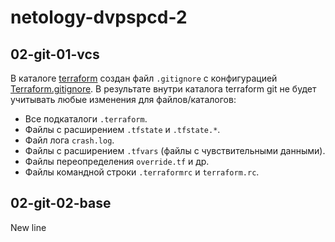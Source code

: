 # netology-dvpspcd-2

## 02-git-01-vcs

В каталоге [terraform](https://github.com/malyushkin/netology-dvpspdc-2/tree/main/02-git-01-vcs/terraform) создан файл `.gitignore` с конфигурацией [Terraform.gitignore](https://github.com/github/gitignore/blob/master/Terraform.gitignore). В результате внутри каталога terraform git не будет учитывать любые изменения для файлов/каталогов:

* Все подкаталоги `.terraform`.
* Файлы с расширением `.tfstate` и `.tfstate.*`.
* Файл лога `crash.log`.
* Файлы с расширением `.tfvars` (файлы с чувствительными данными).
* Файлы переопределения `override.tf` и др.
* Файлы командной строки `.terraformrc` и `terraform.rc`.

## 02-git-02-base

New line